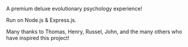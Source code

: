 A premium deluxe evolutionary psychology experience!

Run on Node.js & Express.js.

Many thanks to Thomas, Henry, Russel, John, and the many others who have inspired this project!
